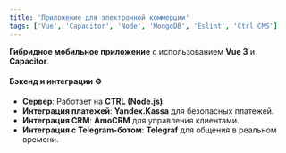 ```yaml
---
title: 'Приложение для электронной коммерции'
tags: ['Vue', 'Capacitor', 'Node', 'MongoDB', 'Eslint', 'Ctrl CMS']
---
```


**Гибридное мобильное приложение** с использованием **Vue 3** и **Capacitor**.

#### Бэкенд и интеграции ⚙️
- **Сервер**: Работает на **CTRL (Node.js)**.
- **Интеграция платежей**: **Yandex.Kassa** для безопасных платежей.
- **Интеграция CRM**: **AmoCRM** для управления клиентами.
- **Интеграция с Telegram-ботом**: **Telegraf** для общения в реальном времени.
